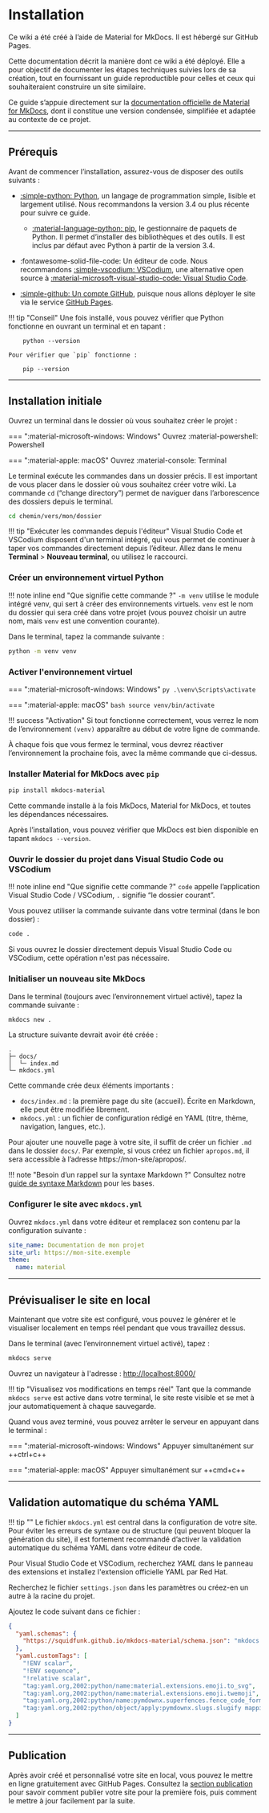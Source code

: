 # Installation

Ce wiki a été créé à l’aide de Material for MkDocs. Il est hébergé sur GitHub Pages.

Cette documentation décrit la manière dont ce wiki a été déployé. Elle a pour objectif de documenter les étapes techniques suivies lors de sa création, tout en fournissant un guide reproductible pour celles et ceux qui souhaiteraient construire un site similaire.

Ce guide s’appuie directement sur la [documentation officielle de Material for MkDocs](https://squidfunk.github.io/mkdocs-material/getting-started/), dont il constitue une version condensée, simplifiée et adaptée au contexte de ce projet.

---

## Prérequis

Avant de commencer l’installation, assurez-vous de disposer des outils suivants :

- [:simple-python: Python](https://www.python.org/downloads/), un langage de programmation simple, lisible et largement utilisé. Nous recommandons la version 3.4 ou plus récente pour suivre ce guide.

    - [:material-language-python: pip](https://pip.pypa.io/en/stable/installation/), le gestionnaire de paquets de Python. Il permet d’installer des bibliothèques et des outils. Il est inclus par défaut avec Python à partir de la version 3.4.

- :fontawesome-solid-file-code: Un éditeur de code. Nous recommandons [:simple-vscodium: VSCodium](https://vscodium.com/), une alternative open source à [:material-microsoft-visual-studio-code: Visual Studio Code](https://code.visualstudio.com/).

- [:simple-github: Un compte GitHub](http://github.com/), puisque nous allons déployer le site via le service [GitHub Pages](https://pages.github.com/).

!!! tip "Conseil"
    Une fois installé, vous pouvez vérifier que Python fonctionne en ouvrant un terminal et en tapant :

        python --version
        
    Pour vérifier que `pip` fonctionne :

        pip --version

---

## Installation initiale

Ouvrez un terminal dans le dossier où vous souhaitez créer le projet :

=== ":material-microsoft-windows: Windows"
    Ouvrez :material-powershell: Powershell

=== ":material-apple: macOS"
    Ouvrez :material-console: Terminal

Le terminal exécute les commandes dans un dossier précis. Il est important de vous placer dans le dossier où vous souhaitez créer votre wiki.
La commande `cd` (“change directory”) permet de naviguer dans l’arborescence des dossiers depuis le terminal.

```bash
cd chemin/vers/mon/dossier
```

!!! tip "Exécuter les commandes depuis l'éditeur"
    Visual Studio Code et VSCodium disposent d'un terminal intégré, qui vous permet de continuer à taper vos commandes directement depuis l’éditeur. Allez dans le menu **Terminal** > **Nouveau terminal**, ou utilisez le raccourci.

### Créer un environnement virtuel Python

!!! note inline end "Que signifie cette commande ?"
    `-m venv` utilise le module intégré venv, qui sert à créer des environnements virtuels.
    `venv` est le nom du dossier qui sera créé dans votre projet (vous pouvez choisir un autre nom, mais `venv` est une convention courante).

Dans le terminal, tapez la commande suivante :

```bash
python -m venv venv
```

### Activer l'environnement virtuel

=== ":material-microsoft-windows: Windows"
    ```py
    .\venv\Scripts\activate
    ```

=== ":material-apple: macOS"
    ```bash
    source venv/bin/activate
    ```

!!! success "Activation"
    Si tout fonctionne correctement, vous verrez le nom de l’environnement `(venv)` apparaître au début de votre ligne de commande.

À chaque fois que vous fermez le terminal, vous devrez réactiver l’environnement la prochaine fois, avec la même commande que ci-dessus.

### Installer Material for MkDocs avec `pip`

```bash
pip install mkdocs-material
```

Cette commande installe à la fois MkDocs, Material for MkDocs, et toutes les dépendances nécessaires.

Après l’installation, vous pouvez vérifier que MkDocs est bien disponible en tapant `mkdocs --version`.

### Ouvrir le dossier du projet dans Visual Studio Code ou VSCodium

!!! note inline end "Que signifie cette commande ?"
    `code` appelle l’application Visual Studio Code / VSCodium, 
    `.` signifie “le dossier courant”.

Vous pouvez utiliser la commande suivante dans votre terminal (dans le bon dossier) :

```bash
code .
```

Si vous ouvrez le dossier directement depuis Visual Studio Code ou VSCodium, cette opération n'est pas nécessaire.

### Initialiser un nouveau site MkDocs

Dans le terminal (toujours avec l’environnement virtuel activé), tapez la commande suivante :

```bash
mkdocs new .
```

La structure suivante devrait avoir été créée :

```psql
.
├─ docs/
│  └─ index.md
└─ mkdocs.yml
```

Cette commande crée deux éléments importants :

- `docs/index.md` : la première page du site (accueil). Écrite en Markdown, elle peut être modifiée librement.
- `mkdocs.yml` : un fichier de configuration rédigé en YAML (titre, thème, navigation, langues, etc.).

Pour ajouter une nouvelle page à votre site, il suffit de créer un fichier `.md` dans le dossier `docs/`.
Par exemple, si vous créez un fichier `apropos.md`, il sera accessible à l’adresse https://mon-site/apropos/.

!!! note "Besoin d’un rappel sur la syntaxe Markdown ?"
    Consultez notre [guide de syntaxe Markdown](../structure/#markdown) pour les bases.

### Configurer le site avec `mkdocs.yml` 

Ouvrez `mkdocs.yml` dans votre éditeur et remplacez son contenu par la configuration suivante :

```yaml title="mkdocs.yml"
site_name: Documentation de mon projet
site_url: https://mon-site.exemple
theme:
  name: material
```

---

## Prévisualiser le site en local

Maintenant que votre site est configuré, vous pouvez le générer et le visualiser localement en temps réel pendant que vous travaillez dessus.

Dans le terminal (avec l’environnement virtuel activé), tapez :

```bash
mkdocs serve
```

Ouvrez un navigateur à l'adresse : [http://localhost:8000/](http://localhost:8000/)

!!! tip "Visualisez vos modifications en temps réel"
    Tant que la commande `mkdocs serve` est active dans votre terminal, le site reste visible et se met à jour automatiquement à chaque sauvegarde.

Quand vous avez terminé, vous pouvez arrêter le serveur en appuyant dans le terminal :

=== ":material-microsoft-windows: Windows"
    Appuyer simultanément sur ++ctrl+c++

=== ":material-apple: macOS"
    Appuyer simultanément sur ++cmd+c++

---

## Validation automatique du schéma YAML

!!! tip ""
    Le fichier `mkdocs.yml` est central dans la configuration de votre site. Pour éviter les erreurs de syntaxe ou de structure (qui peuvent bloquer la génération du site), il est fortement recommandé d’activer la validation automatique du schéma YAML dans votre éditeur de code.

Pour Visual Studio Code et VSCodium, recherchez *YAML* dans le panneau des extensions et installez l'extension officielle YAML par Red Hat.

Recherchez le fichier `settings.json` dans les paramètres ou créez-en un autre à la racine du projet.

Ajoutez le code suivant dans ce fichier :

```json title="settings.json"
{
  "yaml.schemas": {
    "https://squidfunk.github.io/mkdocs-material/schema.json": "mkdocs.yml"
  },
  "yaml.customTags": [ 
    "!ENV scalar",
    "!ENV sequence",
    "!relative scalar",
    "tag:yaml.org,2002:python/name:material.extensions.emoji.to_svg",
    "tag:yaml.org,2002:python/name:material.extensions.emoji.twemoji",
    "tag:yaml.org,2002:python/name:pymdownx.superfences.fence_code_format",
    "tag:yaml.org,2002:python/object/apply:pymdownx.slugs.slugify mapping"
  ]
}
```

---

## Publication

Après avoir créé et personnalisé votre site en local, vous pouvez le mettre en ligne gratuitement avec GitHub Pages. Consultez la [section publication](../publish) pour savoir comment publier votre site pour la première fois, puis comment le mettre à jour facilement par la suite.
